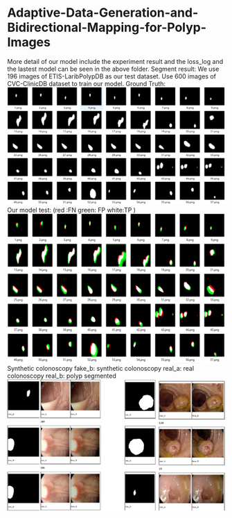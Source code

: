# Adaptive-Data-Generation-and-Bidirectional-Mapping-for-Polyp-Images
More detail of our model include the experiment result and the loss_log and the lastest model can be seen in the above folder. 
Segment result:
We use 196 images of ETIS-LaribPolypDB as our test dataset. Use 600 images of CVC-ClinicDB dataset to train our model.
Ground Truth:
![image](https://github.com/qiqi7788/Adaptive-Data-Generation-and-Bidirectional-Mapping-for-Polyp-Images/blob/master/images/1.png)
Our model test: (red :FN green: FP white:TP )
![image](https://github.com/qiqi7788/Adaptive-Data-Generation-and-Bidirectional-Mapping-for-Polyp-Images/blob/master/images/2.png)
Synthetic colonoscopy
fake_b: synthetic colonoscopy real_a: real colonoscopy real_b: polyp segmented
![image](https://github.com/qiqi7788/Adaptive-Data-Generation-and-Bidirectional-Mapping-for-Polyp-Images/blob/master/images/3.png)

